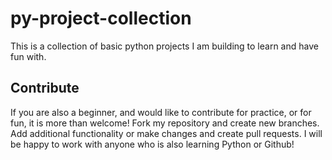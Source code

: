 # py-project-collection
This is a collection of basic python projects I am building to learn and have fun with.
## Contribute
If you are also a beginner, and would like to contribute for practice, or for fun, it is more than welcome! Fork my repository and create new branches. Add additional functionality or make changes and create pull requests. I will be happy to work with anyone who is also learning Python or Github!
